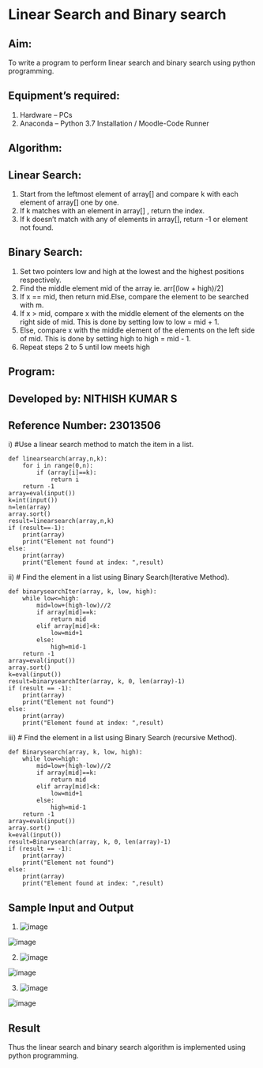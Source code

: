 # Linear Search and Binary search
## Aim:
To write a program to perform linear search and binary search using python programming.
## Equipment’s required:
1.	Hardware – PCs
2.	Anaconda – Python 3.7 Installation / Moodle-Code Runner
## Algorithm:
## Linear Search:
1.	Start from the leftmost element of array[] and compare k with each element of array[] one by one.
2.	If k matches with an element in array[] , return the index.
3.	If k doesn’t match with any of elements in array[], return -1 or element not found.
## Binary Search:
1.	Set two pointers low and high at the lowest and the highest positions respectively.
2.	Find the middle element mid of the array ie. arr[(low + high)/2]
3.	If x == mid, then return mid.Else, compare the element to be searched with m.
4.	If x > mid, compare x with the middle element of the elements on the right side of mid. This is done by setting low to low = mid + 1.
5.	Else, compare x with the middle element of the elements on the left side of mid. This is done by setting high to high = mid - 1.
6.	Repeat steps 2 to 5 until low meets high
## Program:
## Developed by: NITHISH KUMAR S
## Reference Number: 23013506
i)	#Use a linear search method to match the item in a list.
```
def linearsearch(array,n,k):
    for i in range(0,n):
        if (array[i]==k):
            return i
    return -1
array=eval(input())
k=int(input())
n=len(array)
array.sort()
result=linearsearch(array,n,k)
if (result==-1):
    print(array)
    print("Element not found")
else:
    print(array)
    print("Element found at index: ",result)

```
ii)	# Find the element in a list using Binary Search(Iterative Method).
```
def binarysearchIter(array, k, low, high):
    while low<=high:
        mid=low+(high-low)//2
        if array[mid]==k:
            return mid
        elif array[mid]<k:
            low=mid+1
        else:
            high=mid-1
    return -1
array=eval(input())
array.sort()
k=eval(input())
result=binarysearchIter(array, k, 0, len(array)-1)
if (result == -1):
    print(array)
    print("Element not found")
else:
    print(array)
    print("Element found at index: ",result)

```
iii)	# Find the element in a list using Binary Search (recursive Method).
```
def Binarysearch(array, k, low, high):
    while low<=high:
        mid=low+(high-low)//2
        if array[mid]==k:
            return mid
        elif array[mid]<k:
            low=mid+1
        else:
            high=mid-1
    return -1
array=eval(input())
array.sort()
k=eval(input())
result=Binarysearch(array, k, 0, len(array)-1)
if (result == -1):
    print(array)
    print("Element not found")
else:
    print(array)
    print("Element found at index: ",result)

```
## Sample Input and Output

1) ![image](https://github.com/nithish467/Search-Algorithm/assets/150232274/b42e9186-b1e0-41db-a26f-fa3786190dac)

![image](https://github.com/nithish467/Search-Algorithm/assets/150232274/2d1507bf-d321-437f-b679-34e0f6b8a32b)


2) ![image](https://github.com/nithish467/Search-Algorithm/assets/150232274/6cfeb3e4-447d-44cf-9680-fa63331bd32e)

![image](https://github.com/nithish467/Search-Algorithm/assets/150232274/e1c05f7d-69d9-4c16-b4da-725746b3d32d)


3) ![image](https://github.com/nithish467/Search-Algorithm/assets/150232274/a920951f-93fe-4236-8719-ab9c9367cf3c)

![image](https://github.com/nithish467/Search-Algorithm/assets/150232274/6d11eb80-c486-400a-a020-370aa0ac33f1)


## Result
Thus the linear search and binary search algorithm is implemented using python programming.
